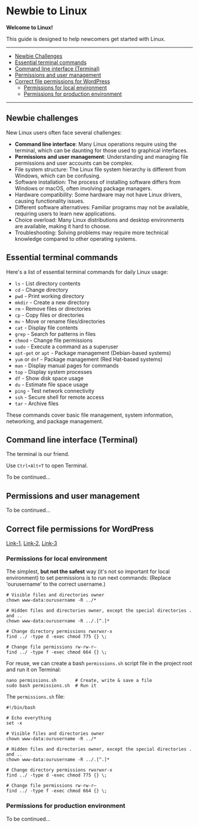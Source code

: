 # Newbie to Linux

**Welcome to Linux!**

This guide is designed to help newcomers get started with Linux.

---

- [Newbie Challenges](#newbie-challenges)
- [Essential terminal commands](#essential-terminal-commands)
- [Command line interface (Terminal)](#command-line-interface-terminal)
- [Permissions and user management](#permissions-and-user-management)
- [Correct file permissions for WordPress](#correct-file-permissions-for-wordpress)
    - [Permissions for local environment](#permissions-for-local-environment)
    - [Permissions for production environment](#permissions-for-production-environment)

---

## Newbie challenges

New Linux users often face several challenges:

- **Command line interface**: Many Linux operations require using the terminal, which can be daunting for those used to
  graphical interfaces.
- **Permissions and user management**: Understanding and managing file permissions and user accounts can be complex.
- File system structure: The Linux file system hierarchy is different from Windows, which can be confusing.
- Software installation: The process of installing software differs from Windows or macOS, often involving package
  managers.
- Hardware compatibility: Some hardware may not have Linux drivers, causing functionality issues.
- Different software alternatives: Familiar programs may not be available, requiring users to learn new applications.
- Choice overload: Many Linux distributions and desktop environments are available, making it hard to choose.
- Troubleshooting: Solving problems may require more technical knowledge compared to other operating systems.

## Essential terminal commands

Here's a list of essential terminal commands for daily Linux usage:

- `ls` - List directory contents
- `cd` - Change directory
- `pwd` - Print working directory
- `mkdir` - Create a new directory
- `rm` - Remove files or directories
- `cp` - Copy files or directories
- `mv` - Move or rename files/directories
- `cat` - Display file contents
- `grep` - Search for patterns in files
- `chmod` - Change file permissions
- `sudo` - Execute a command as a superuser
- `apt-get` or `apt` - Package management (Debian-based systems)
- `yum` or `dnf` - Package management (Red Hat-based systems)
- `man` - Display manual pages for commands
- `top` - Display system processes
- `df` - Show disk space usage
- `du` - Estimate file space usage
- `ping` - Test network connectivity
- `ssh` - Secure shell for remote access
- `tar` - Archive files

These commands cover basic file management, system information, networking, and package management.

## Command line interface (Terminal)

The terminal is our friend. 

Use `Ctrl+Alt+T` to open Terminal.

To be continued...

## Permissions and user management

To be continued...

## Correct file permissions for WordPress

[Link-1](https://stackoverflow.com/questions/18352682/correct-file-permissions-for-wordpress),
[Link-2](https://developer.wordpress.org/advanced-administration/security/hardening/#file-permissions),
[Link-3](https://developer.wordpress.org/advanced-administration/server/file-permissions/)

### Permissions for local environment

The simplest, **but not the safest** way (it's not so important for local environment) to set permissions is to run next
commands:
(Replace 'ourusername' to the correct username.)

```
# Visible files and directories owner
chown www-data:ourusername -R ../*

# Hidden files and directories owner, except the special directories . and ..
chown www-data:ourusername -R ../.[^.]*

# Change directory permissions rwxrwxr-x
find ../ -type d -exec chmod 775 {} \;

# Change file permissions rw-rw-r–
find ../ -type f -exec chmod 664 {} \;
```

For reuse, we can create a bash `permissions.sh` script file in the project root and run it on Terminal:

```
nano permissions.sh       # Create, write & save a file
sudo bash permissions.sh  # Run it
```

The `permissions.sh` file:

```
#!/bin/bash

# Echo everything
set -x

# Visible files and directories owner
chown www-data:ourusername -R ../*

# Hidden files and directories owner, except the special directories . and ..
chown www-data:ourusername -R ../.[^.]*

# Change directory permissions rwxrwxr-x
find ../ -type d -exec chmod 775 {} \;

# Change file permissions rw-rw-r–
find ../ -type f -exec chmod 664 {} \;
```

### Permissions for production environment

To be continued...
